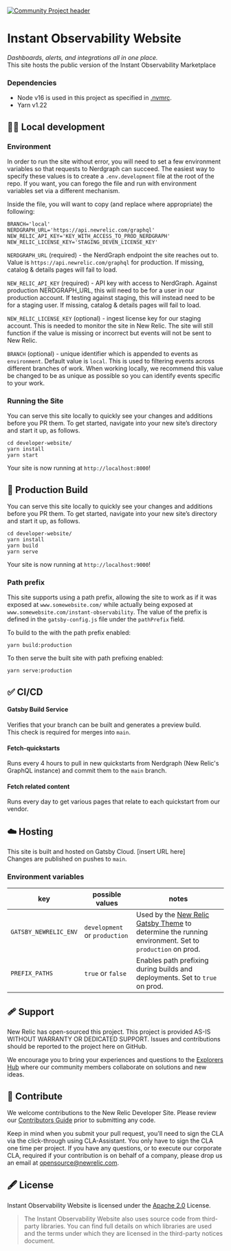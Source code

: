 [![Community Project header](https://opensource.newrelic.com/static/Community_Project-7c4805883d6396086f907f1c716477cd.png)](https://opensource.newrelic.com/oss-category/#community-project)

# Instant Observability Website

_Dashboards, alerts, and integrations all in one place._  
This site hosts the public version of the Instant Observability Marketplace

### Dependencies

- Node v16 is used in this project as specified in [.nvmrc](https://github.com/newrelic/developer-website/blob/master/.nvmrc).
- Yarn v1.22

## 👷‍♂️ Local development

### Environment

In order to run the site without error, you will need to set a few environment variables so that requests to Nerdgraph can succeed. The easiest way to specify these values is to create a `.env.development` file at the root of the repo. If you want, you can forego the file and run with environment variables set via a different mechanism.

Inside the file, you will want to copy (and replace where appropriate) the following:
```
BRANCH='local'
NERDGRAPH_URL='https://api.newrelic.com/graphql'
NEW_RELIC_API_KEY='KEY_WITH_ACCESS_TO_PROD_NERDGRAPH'
NEW_RELIC_LICENSE_KEY='STAGING_DEVEN_LICENSE_KEY'
```

`NERDGRAPH_URL` (required) - the NerdGraph endpoint the site reaches out to. Value is `https://api.newrelic.com/graphql` for production. If missing, catalog & details pages will fail to load.

`NEW_RELIC_API_KEY` (required) - API key with access to NerdGraph. Against production NERDGRAPH_URL, this will need to be for a user in our production account. If testing against staging, this will instead need to be for a staging user. If missing, catalog & details pages will fail to load.

`NEW_RELIC_LICENSE_KEY` (optional) - ingest license key for our staging account. This is needed to monitor the site in New Relic. The site will still function if the value is missing or incorrect but events will not be sent to New Relic.

`BRANCH` (optional) - unique identifier which is appended to events as `environment`. Default value is `local`. This is used to filtering events across different branches of work. When working locally, we recommend this value be changed to be as unique as possible so you can identify events specific to your work.

### Running the Site

You can serve this site locally to quickly see your changes and additions before you PR them. To get started, navigate into your new site’s directory and start it up, as follows.

```shell
cd developer-website/
yarn install
yarn start
```

Your site is now running at `http://localhost:8000`!

## 🚀 Production Build

You can serve this site locally to quickly see your changes and additions before you PR them. To get started, navigate into your new site’s directory and start it up, as follows.

```shell
cd developer-website/
yarn install
yarn build
yarn serve
```

Your site is now running at `http://localhost:9000`!

### Path prefix
This site supports using a path prefix, allowing the site to work as if it was exposed at `www.somewebsite.com/` while actually being exposed at `www.somewebsite.com/instant-observability`. The value of the prefix is defined in the `gatsby-config.js` file under the `pathPrefix` field. 

To build to the with the path prefix enabled:
```shell
yarn build:production
```

To then serve the built site with path prefixing enabled:
```shell
yarn serve:production
```

## ✅ CI/CD 
#### Gatsby Build Service  
Verifies that your branch can be built and generates a preview build.  
This check is required for merges into `main`.

#### Fetch-quickstarts
Runs every 4 hours to pull in new quickstarts from Nerdgraph (New Relic's GraphQL instance) and commit them to the `main` branch.

#### Fetch related content
Runs every day to get various pages that relate to each quickstart from our vendor.

## ☁️  Hosting  

This site is built and hosted on Gatsby Cloud. [insert URL here]  
Changes are published on pushes to `main`.

### Environment variables
|key|possible values|notes|
|-|-|-|
|`GATSBY_NEWRELIC_ENV`|`development` or `production`| Used by the [New Relic Gatsby Theme](https://github.com/newrelic/gatsby-theme-newrelic) to determine the running environment. Set to `production` on prod.|
|`PREFIX_PATHS`|`true` or `false`|Enables path prefixing during builds and deployments. Set to `true` on prod.|


## 🩹 Support

New Relic has open-sourced this project. This project is provided AS-IS WITHOUT WARRANTY OR DEDICATED SUPPORT. Issues and contributions should be reported to the project here on GitHub.

We encourage you to bring your experiences and questions to the [Explorers Hub](https://discuss.newrelic.com/t/opensource-newrelic-com/104943) where our community members collaborate on solutions and new ideas.

## 🚧 Contribute

We welcome contributions to the New Relic Developer Site. Please review our
[Contributors Guide](CONTRIBUTING.md) prior to submitting any code.

Keep in mind when you submit your pull request, you'll need to sign the CLA via the click-through using CLA-Assistant. You only have to sign the CLA one time per project. If you have any questions, or to execute our corporate CLA, required if your contribution is on behalf of a company, please drop us an email at opensource@newrelic.com.


## 🖋 License
Instant Observability Website is licensed under the [Apache 2.0](http://apache.org/licenses/LICENSE-2.0.txt) License.
>The Instant Observability Website also uses source code from third-party libraries. You can find full details on which libraries are used and the terms under which they are licensed in the third-party notices document.
